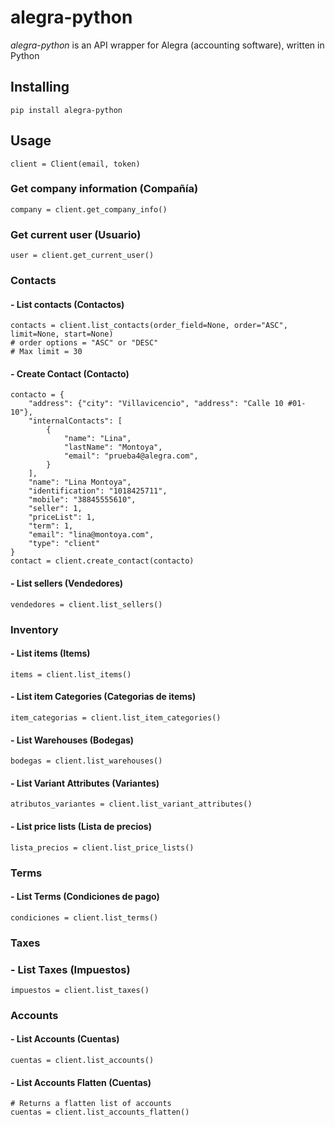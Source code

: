 # alegra-python

*alegra-python* is an API wrapper for Alegra (accounting software), written in Python

## Installing
```
pip install alegra-python
```
## Usage
```
client = Client(email, token)
```
### Get company information (Compañía)
```
company = client.get_company_info()
```
### Get current user (Usuario)
```
user = client.get_current_user()
```
### Contacts
#### - List contacts (Contactos)
```
contacts = client.list_contacts(order_field=None, order="ASC", limit=None, start=None)
# order options = "ASC" or "DESC"
# Max limit = 30
```
#### - Create Contact (Contacto)
```
contacto = {
    "address": {"city": "Villavicencio", "address": "Calle 10 #01-10"},
    "internalContacts": [
        {
            "name": "Lina",
            "lastName": "Montoya",
            "email": "prueba4@alegra.com",
        }
    ],
    "name": "Lina Montoya",
    "identification": "1018425711",
    "mobile": "38845555610",
    "seller": 1,
    "priceList": 1,
    "term": 1,
    "email": "lina@montoya.com",
    "type": "client"
}
contact = client.create_contact(contacto)
```
#### - List sellers (Vendedores)
```
vendedores = client.list_sellers()
```
### Inventory
#### - List items (Items)
```
items = client.list_items()
```
#### - List item Categories (Categorias de items)
```
item_categorias = client.list_item_categories()
```
#### - List Warehouses (Bodegas)
```
bodegas = client.list_warehouses()
```
#### - List Variant Attributes (Variantes)
```
atributos_variantes = client.list_variant_attributes()
```
#### - List price lists (Lista de precios)
```
lista_precios = client.list_price_lists()
```
### Terms
#### - List Terms (Condiciones de pago)
```
condiciones = client.list_terms()
```
### Taxes
### - List Taxes (Impuestos)
```
impuestos = client.list_taxes()
```
### Accounts
#### - List Accounts (Cuentas)
```
cuentas = client.list_accounts()
```
#### - List Accounts Flatten (Cuentas)
```
# Returns a flatten list of accounts
cuentas = client.list_accounts_flatten()
```